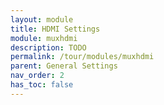```yaml
---
layout: module
title: HDMI Settings
module: muxhdmi
description: TODO
permalink: /tour/modules/muxhdmi
parent: General Settings
nav_order: 2
has_toc: false
---
```

